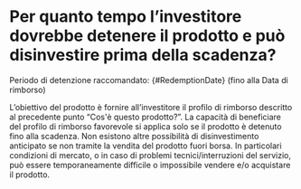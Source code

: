# Per quanto tempo l’investitore dovrebbe detenere il prodotto e può disinvestire prima della scadenza?

Periodo di detenzione raccomandato: {#RedemptionDate} (fino alla Data di rimborso)

L’obiettivo del prodotto è fornire all’investitore il profilo di rimborso descritto al precedente punto “Cos'è questo prodotto?”. La capacità di beneficiare del profilo di rimborso favorevole si applica solo se il prodotto è detenuto fino alla scadenza. Non esistono altre possibilità di disinvestimento anticipato se non tramite la vendita del prodotto fuori borsa. In particolari condizioni di mercato, o in caso di problemi tecnici/interruzioni del servizio, può essere temporaneamente difficile o impossibile vendere e/o acquistare il prodotto.
